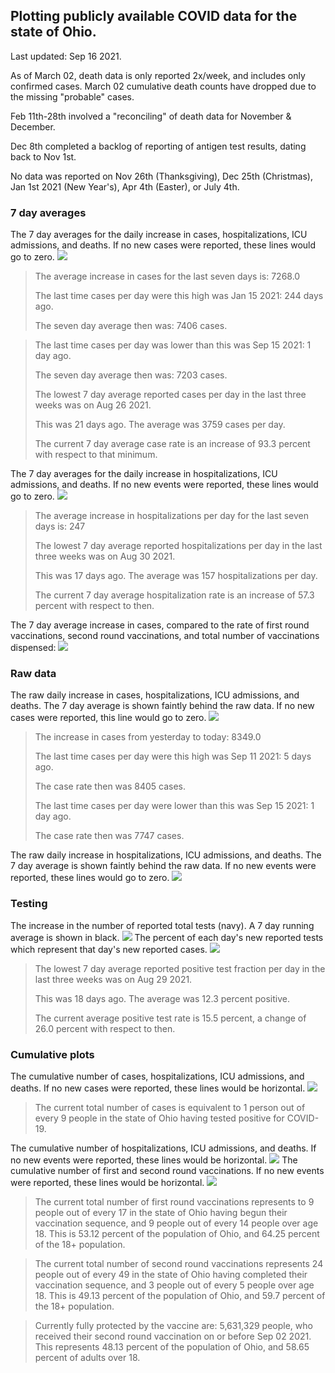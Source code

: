 ## Plotting publicly available COVID data for the state of Ohio. 

Last updated: Sep 16 2021. 

As of March 02, death data is only reported 2x/week, and includes only confirmed cases. March 02 cumulative death counts have dropped due to the missing "probable" cases.

Feb 11th-28th involved a "reconciling" of death data for November & December.

Dec 8th completed a backlog of reporting of antigen test results, dating back to Nov 1st.

No data was reported on Nov 26th (Thanksgiving), Dec 25th (Christmas), Jan 1st 2021 (New Year's), Apr 4th (Easter), or July 4th.
### 7 day averages
The 7 day averages for the daily increase in cases, hospitalizations, ICU admissions, and deaths. If no new cases were reported, these lines would go to zero.
![](7dayaverage_cases.png)

>The average increase in cases for the last seven days is: 7268.0
>
>The last time cases per day were this high was Jan 15 2021: 244 days ago.
>
>The seven day average then was: 7406 cases.

>
>The last time cases per day was lower than this was Sep 15 2021: 1 day ago.
>
>The seven day average then was: 7203 cases.
>
>The lowest 7 day average reported cases per day in the last three weeks was on Aug 26 2021.
>
>This was 21 days ago. The average was 3759 cases per day.
>
>The current 7 day average case rate is an increase of 93.3 percent with respect to that minimum.

The 7 day averages for the daily increase in hospitalizations, ICU admissions, and deaths. If no new events were reported, these lines would go to zero.
![](7dayaverage_hospital.png)

>The average increase in hospitalizations per day for the last seven days is: 247
>
>The lowest 7 day average reported hospitalizations per day in the last three weeks was on Aug 30 2021.
>
>This was 17 days ago. The average was 157 hospitalizations per day.
>
>The current 7 day average hospitalization rate is an increase of 57.3 percent with respect to then.

The 7 day average increase in cases, compared to the rate of first round vaccinations, second round vaccinations, and total number of vaccinations dispensed:
![](DailyVaccinationsCases.png)

### Raw data
The raw daily increase in cases, hospitalizations, ICU admissions, and deaths. The 7 day average is shown faintly behind the raw data. If no new cases were reported, this line would go to zero.
![](DailyCases.png)

>The increase in cases from yesterday to today: 8349.0 
>
>The last time cases per day were this high was Sep 11 2021: 5 days ago. 
>
>The case rate then was 8405 cases.
>
>The last time cases per day were lower than this was Sep 15 2021: 1 day ago. 
>
>The case rate then was 7747 cases.

The raw daily increase in hospitalizations, ICU admissions, and deaths. The 7 day average is shown faintly behind the raw data. If no new events were reported, these lines would go to zero.
![](DailyHospitalizations.png)

### Testing

The increase in the number of reported total tests (navy). A 7 day running average is shown in black.
![](DailyTests.png)
The percent of each day's new reported tests which represent that day's new reported cases.
![](percentpositive_tests.png)

>The lowest 7 day average reported positive test fraction per day in the last three weeks was on Aug 29 2021.
>
>This was 18 days ago. The average was 12.3 percent positive. 
>
>The current average positive test rate is 15.5 percent, a change of 26.0 percent with respect to then. 

### Cumulative plots
The cumulative number of cases, hospitalizations, ICU admissions, and deaths. If no new cases were reported, these lines would be horizontal.
![](Cases.png)

>The current total number of cases is equivalent to 1 person out of every 9 people in the state of Ohio having tested positive for COVID-19.

The cumulative number of hospitalizations, ICU admissions, and deaths. If no new events were reported, these lines would be horizontal.
![](Hospitalizations.png)
The cumulative number of first and second round vaccinations. If no new events were reported, these lines would be horizontal.
![](Vaccinations.png)

>The current total number of first round vaccinations represents to 9 people out of every 17 in the state of Ohio having begun their vaccination sequence, and 9 people out of every 14 people over age 18.
 >This is 53.12 percent of the population of Ohio, and 64.25 percent of the 18+ population.

>The current total number of second round vaccinations represents 24 people out of every 49 in the state of Ohio having completed their vaccination sequence, and 3 people out of every 5 people over age 18. 
>This is 49.13 percent of the population of Ohio, and 59.7 percent of the 18+ population.

>Currently fully protected by the vaccine are: 5,631,329 people, who received their second round vaccination on or before Sep 02 2021.
>This represents 48.13 percent of the population of Ohio, and 58.65 percent of adults over 18.

